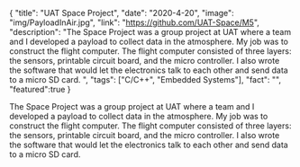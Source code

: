 {
  "title": "UAT Space Project",
  "date": "2020-4-20",
  "image": "img/PayloadInAir.jpg",
  "link": "https://github.com/UAT-Space/M5",
  "description": "The Space Project was a group project at UAT where a team and I developed a payload to collect data in the atmosphere. My job was to construct the flight computer. The flight computer consisted of three layers: the sensors, printable circuit board, and the micro controller. I also wrote the software that would let the electronics talk to each other and send data to a micro SD card. ",
  "tags": ["C/C++", "Embedded Systems"],
  "fact": "",
  "featured":true
}

The Space Project was a group project at UAT where a team and I developed a payload to collect data in the atmosphere. My job was to construct the flight computer. The flight computer consisted of three layers: the sensors, printable circuit board, and the micro controller. I also wrote the software that would let the electronics talk to each other and send data to a micro SD card. 